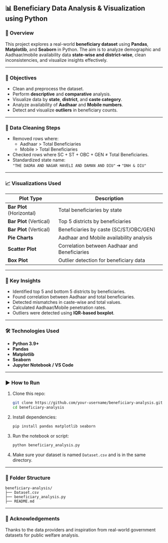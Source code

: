 
## 📊 Beneficiary Data Analysis & Visualization using Python

### 📝 Overview
This project explores a real-world **beneficiary dataset** using **Pandas**, **Matplotlib**, and **Seaborn** in Python. The aim is to analyze demographic and Aadhaar/mobile availability data **state-wise and district-wise**, clean inconsistencies, and visualize insights effectively.

---

### 🎯 Objectives
- Clean and preprocess the dataset.
- Perform **descriptive** and **comparative** analysis.
- Visualize data by **state**, **district**, and **caste category**.
- Analyze availability of **Aadhaar** and **Mobile numbers**.
- Detect and visualize **outliers** in beneficiary counts.

---

### 🧹 Data Cleaning Steps
- Removed rows where:
  - Aadhaar > Total Beneficiaries
  - Mobile > Total Beneficiaries
- Checked rows where SC + ST + OBC + GEN ≠ Total Beneficiaries.
- Standardized state name:  
  `"THE DADRA AND NAGAR HAVELI AND DAMAN AND DIU"` ➔ `"DNH & DIU"`

---

### 📈 Visualizations Used
| Plot Type     | Description |
|---------------|-------------|
| **Bar Plot** (Horizontal) | Total beneficiaries by state |
| **Bar Plot** (Vertical)   | Top 5 districts by beneficiaries |
| **Bar Plot** (Vertical)   | Beneficiaries by caste (SC/ST/OBC/GEN) |
| **Pie Charts**            | Aadhaar and Mobile availability analysis |
| **Scatter Plot**          | Correlation between Aadhaar and Beneficiaries |
| **Box Plot**              | Outlier detection for beneficiary data |

---

### 📌 Key Insights
- Identified top 5 and bottom 5 districts by beneficiaries.
- Found correlation between Aadhaar and total beneficiaries.
- Detected mismatches in caste-wise and total values.
- Calculated Aadhaar/Mobile penetration rates.
- Outliers were detected using **IQR-based boxplot**.

---

### 🛠️ Technologies Used
- **Python 3.9+**
- **Pandas**
- **Matplotlib**
- **Seaborn**
- **Jupyter Notebook / VS Code**

---

### ▶️ How to Run
1. Clone this repo:
   ```bash
   git clone https://github.com/your-username/beneficiary-analysis.git
   cd beneficiary-analysis
   ```
2. Install dependencies:
   ```bash
   pip install pandas matplotlib seaborn
   ```
3. Run the notebook or script:
   ```bash
   python beneficiary_analysis.py
   ```
4. Make sure your dataset is named `Dataset.csv` and is in the same directory.

---

### 📂 Folder Structure
```
beneficiary-analysis/
├── Dataset.csv
├── beneficiary_analysis.py
├── README.md
```

---

### 🙌 Acknowledgements
Thanks to the data providers and inspiration from real-world government datasets for public welfare analysis.
